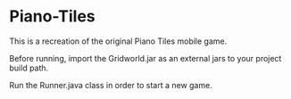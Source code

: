 # Piano-Tiles
This is a recreation of the original Piano Tiles mobile game.

Before running, import the Gridworld.jar as an external jars to your project build path.

Run the Runner.java class in order to start a new game.
